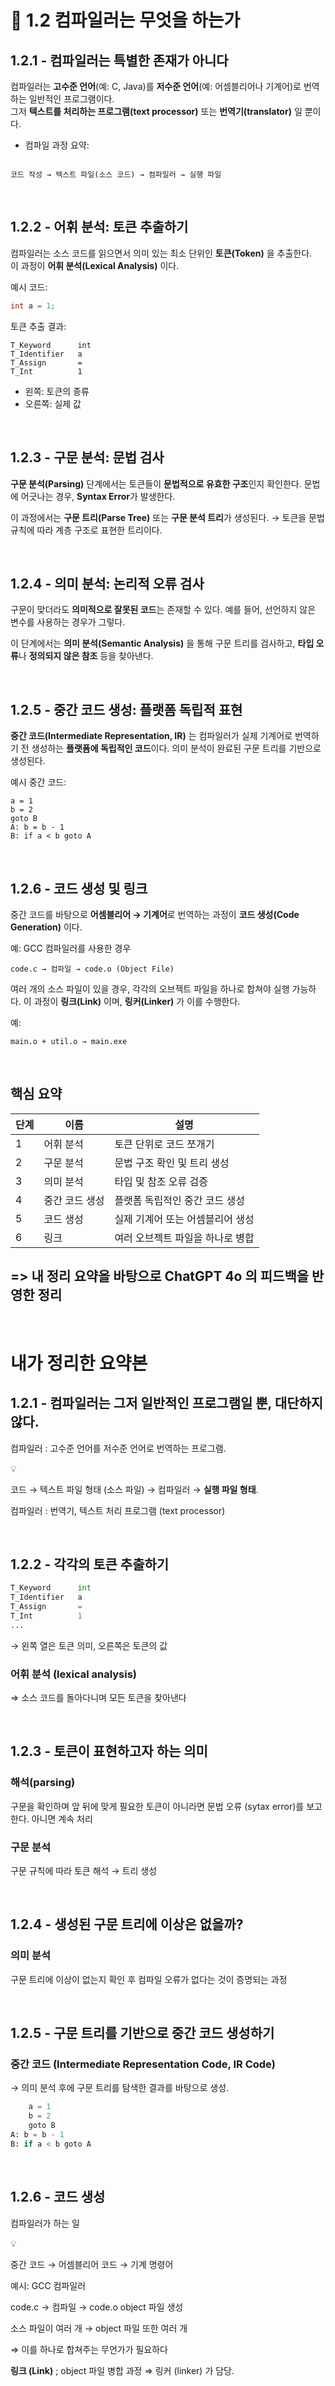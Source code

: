 
# 📘 1.2 컴파일러는 무엇을 하는가

## 1.2.1 - 컴파일러는 특별한 존재가 아니다

컴파일러는 **고수준 언어**(예: C, Java)를 **저수준 언어**(예: 어셈블리어나 기계어)로 번역하는 일반적인 프로그램이다.  
그저 **텍스트를 처리하는 프로그램(text processor)** 또는 **번역기(translator)** 일 뿐이다.

- 컴파일 과정 요약:

```

코드 작성 → 텍스트 파일(소스 코드) → 컴파일러 → 실행 파일

````

<br>

## 1.2.2 - 어휘 분석: 토큰 추출하기

컴파일러는 소스 코드를 읽으면서 의미 있는 최소 단위인 **토큰(Token)** 을 추출한다.  
이 과정이 **어휘 분석(Lexical Analysis)** 이다.

예시 코드:
```c
int a = 1;
````

토큰 추출 결과:

```
T_Keyword      int  
T_Identifier   a  
T_Assign       =  
T_Int          1  
```

* 왼쪽: 토큰의 종류
* 오른쪽: 실제 값

<br>

## 1.2.3 - 구문 분석: 문법 검사

**구문 분석(Parsing)** 단계에서는 토큰들이 **문법적으로 유효한 구조**인지 확인한다.
문법에 어긋나는 경우, **Syntax Error**가 발생한다.

이 과정에서는 **구문 트리(Parse Tree)** 또는 **구문 분석 트리**가 생성된다.
→ 토큰을 문법 규칙에 따라 계층 구조로 표현한 트리이다.

<br>

## 1.2.4 - 의미 분석: 논리적 오류 검사

구문이 맞더라도 **의미적으로 잘못된 코드**는 존재할 수 있다.
예를 들어, 선언하지 않은 변수를 사용하는 경우가 그렇다.

이 단계에서는 **의미 분석(Semantic Analysis)** 을 통해 구문 트리를 검사하고, **타입 오류**나 **정의되지 않은 참조** 등을 찾아낸다.

<br>

## 1.2.5 - 중간 코드 생성: 플랫폼 독립적 표현

**중간 코드(Intermediate Representation, IR)** 는 컴파일러가 실제 기계어로 번역하기 전 생성하는 **플랫폼에 독립적인 코드**이다.
의미 분석이 완료된 구문 트리를 기반으로 생성된다.

예시 중간 코드:

```
a = 1  
b = 2  
goto B  
A: b = b - 1  
B: if a < b goto A
```

<br>

## 1.2.6 - 코드 생성 및 링크

중간 코드를 바탕으로 **어셈블리어 → 기계어**로 번역하는 과정이 **코드 생성(Code Generation)** 이다.

예: GCC 컴파일러를 사용한 경우

```
code.c → 컴파일 → code.o (Object File)
```

여러 개의 소스 파일이 있을 경우, 각각의 오브젝트 파일을 하나로 합쳐야 실행 가능하다.
이 과정이 **링크(Link)** 이며, **링커(Linker)** 가 이를 수행한다.

예:

```
main.o + util.o → main.exe
```

<br>

## 핵심 요약

| 단계 | 이름       | 설명                 |
| -- | -------- | ------------------ |
| 1  | 어휘 분석    | 토큰 단위로 코드 쪼개기      |
| 2  | 구문 분석    | 문법 구조 확인 및 트리 생성   |
| 3  | 의미 분석    | 타입 및 참조 오류 검증      |
| 4  | 중간 코드 생성 | 플랫폼 독립적인 중간 코드 생성  |
| 5  | 코드 생성    | 실제 기계어 또는 어셈블리어 생성 |
| 6  | 링크       | 여러 오브젝트 파일을 하나로 병합 |


=> 내 정리 요약을 바탕으로 ChatGPT 4o 의 피드백을 반영한 정리
---
<br>


# 내가 정리한 요약본
## 1.2.1 - 컴파일러는 그저 일반적인 프로그램일 뿐, 대단하지 않다.

컴파일러 : 고수준 언어를 저수준 언어로 번역하는 프로그램.

<aside>
💡

코드 → 텍스트 파일 형태 (소스 파일) → 컴파일러 → **실행 파일 형태**.

</aside>

컴파일러 : 번역기, 텍스트 처리 프로그램 (text processor) 

<br>

## 1.2.2 - 각각의 토큰 추출하기

```python
T_Keyword      int
T_Identifier   a
T_Assign       =
T_Int          1
...
```

→ 왼쪽 열은 토큰 의미, 오른쪽은 토큰의 값

### **어휘 분석 (lexical analysis)**

⇒ 소스 코드를 돌아다니며 모든 토큰을 찾아낸다

<br> 

## 1.2.3 - 토큰이 표현하고자 하는 의미

### 해석(parsing)

구문을 확인하며 앞 뒤에 맞게 필요한 토큰이 아니라면 문법 오류 (sytax error)를 보고한다. 아니면 계속 처리 

### 구문 분석

구문 규칙에 따라 토큰 해석 → 트리 생성

<br> 

## 1.2.4 - 생성된 구문 트리에 이상은 없을까?

### 의미 분석

구문 트리에 이상이 없는지 확인 후 컴파일 오류가 없다는 것이 증명되는 과정

<br> 

## 1.2.5 - 구문 트리를 기반으로 중간 코드 생성하기

### 중간 코드 (Intermediate Representation Code, IR Code)

→ 의미 분석 후에 구문 트리를 탐색한 결과를 바탕으로 생성.

```python
	a = 1
	b = 2
	goto B
A: b = b - 1
B: if a < b goto A
```

<br> 

## 1.2.6 - 코드 생성

컴파일러가 하는 일

<aside>
💡

중간 코드 → 어셈블리어 코드 → 기계 명령어

</aside>

예시: GCC 컴파일러

code.c → 컴파일 → code.o object 파일 생성

소스 파일이 여러 개 → object 파일 또한 여러 개

⇒ 이를 하나로 합쳐주는 무언가가 필요하다

**링크 (Link)** ; object 파일 병합 과정 ⇒ 링커 (linker) 가 담당.
